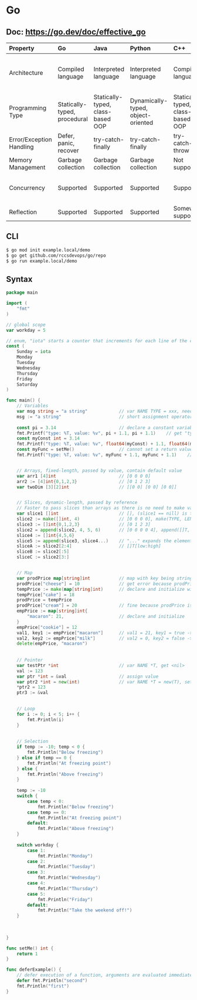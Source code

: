 # Go
## Doc: https://go.dev/doc/effective_go
| Property                 | Go                           | Java                              | Python                             | C++                               | C#                                    | JavaScript                         |
|:-------------------------|:-----------------------------|:----------------------------------|:-----------------------------------|:----------------------------------|:--------------------------------------|:-----------------------------------|
| Architecture             | Compiled language            | Interpreted language              | Interpreted language               | Compiled language                 | Compiled language (.NET core runtime) | JIT compiled                       |
| Programming Type         | Statically-typed, procedural | Statically-typed, class-based OOP | Dynamically-typed, object-oriented | Statically-typed, class-based OOP | Statically-typed, class-based OOP     | Dynamically-typed, OOP, functional |
| Error/Exception Handling | Defer, panic, recover        | try-catch-finally                 | try-catch-finally                  | try-catch-throw                   | try-catch-throw                       | try-catch-finally                  |
| Memory Management        | Garbage collection           | Garbage collection                | Garbage collection                 | Not supported                     | Garbage collection                    | Garbage collection                 |
| Concurrency              | Supported                    | Supported                         | Supported                          | Supported                         | Supported                             | Not supported multi-threading      |
| Reflection               | Supported                    | Supported                         | Supported                          | Somewhat supported                | Supported                             | Supported                          |

## CLI
```bash
$ go mod init example.local/demo
$ go get github.com/rccsdevops/go/repo
$ go run example.local/demo
```

## Syntax
```go
package main

import (
    "fmt"
)

// global scope
var workday = 5

// enum, "iota" starts a counter that increments for each line of the const declaration (starting from 0)
const (
    Sunday = iota
    Monday
    Tuesday
    Wednesday
    Thursday
    Friday
    Saturday
)

func main() {
    // Variables
    var msg string = "a string"            // var NAME TYPE = xxx, need to specify type
    msg := "a string"                      // short assignment operator :=, no need to specify type, allow compiler to decide
    
    const pi = 3.14                        // declare a constant variable, cannot be changed
    fmt.Printf("type: %T, value: %v", pi + 1.1, pi + 1.1)    // get "type: float64, value: 2.1"
    const myConst int = 3.14
    fmt.Printf("type: %T, value: %v", float64(myConst) + 1.1, float64(myConst) + 1.1)    // no type conversion will give error
    const myFunc = setMe()                 // cannot set a return value from function to be constant
    fmt.Printf("type: %T, value: %v", myFunc + 1.1, myFunc + 1.1)    // get error


    // Arrays, fixed-length, passed by value, contain default value
    var arr1 [4]int                        // [0 0 0 0]
    arr2 := [4]int{0,1,2,3}                // [0 1 2 3]
    var twoDim [3][2]int                   // [[0 0] [0 0] [0 0]]


    // Slices, dynamic-length, passed by reference
    // Faster to pass slices than arrays as there is no need to make value copies
    var slice1 []int                       // [], (slice1 == nill) is true
    slice2 := make([]int, 4)               // [0 0 0 0], make(TYPE, LENGTH, CAPACITY_OPTIONAL)
    slice3 := []int{0,1,2,3}               // [0 1 2 3]
    slice2 = append(slice2, 4, 5, 6)       // [0 0 0 0 4], append([]T, ELEMENT1, ELEMENT2, ...)
    slice4 := []int{4,5,6}
    slice5 := append(slice3, slice4...)    // "..." expands the elements in slice4
    sliceA := slice2[2:4]                  // []T[low:high]
    sliceB := slice2[:5]
    sliceC := slice2[3:]


    // Map
    var prodPrice map[string]int           // map with key being string and value being int, nil
    prodPrice["cheese"] = 10               // get error because prodPrice is nil
    tempPrice := make(map[string]int)      // declare and initialize with default
    tempPrice["cake"] = 18
    prodPrice = tempPrice
    prodPrice["cream"] = 20                // fine because prodPrice is not nil
    empPrice := map[string]int{
        "macaron": 21,                     // declare and initialize
    }
    empPrice["cookie"] = 12
    val1, key1 := empPrice["macaron"]      // val1 = 21, key1 = true -> this key exists
    val2, key2 := empPrice["milk"]         // val2 = 0, key2 = false -> this key doesn't exist
    delete(empPrice, "macaron")
    
    
    // Pointer
    var testPtr *int                       // var NAME *T, get <nil>
    val := 123
    var ptr *int = &val                    // assign value
    var ptr2 *int = new(int)               // var NAME *T = new(T), set default value 0 for int
    *ptr2 = 123
    ptr3 := &val
    

    // Loop
    for i := 0; i < 5; i++ {
        fmt.Println(i)
    }
    
    
    // Selection
    if temp := -10; temp < 0 {
        fmt.Println("Below freezing")
    } else if temp == 0 {
        fmt.Println("At freezing point")
    } else {
        fmt.Println("Above freezing")
    }
    
    temp := -10
    switch {
        case temp < 0:
            fmt.Println("Below freezing")
        case temp == 0:
            fmt.Println("At freezing point")
        default:
            fmt.Println("Above freezing")
    }
    
    switch workday {
        case 1:
            fmt.Println("Monday")
        case 2:
            fmt.Println("Tuesday")
        case 3:
            fmt.Println("Wednesday")
        case 4:
            fmt.Println("Thursday")
        case 5:
            fmt.Println("Friday")
        default:
            fmt.Println("Take the weekend off!")
    }
    
    
    
}

func setMe() int {
    return 1
}

func deferExample() {
    // defer execution of a function, arguments are evaluated immediately, function is called only after parent function returns
    defer fmt.Println("second")
    fmt.Println("first")
}
```
